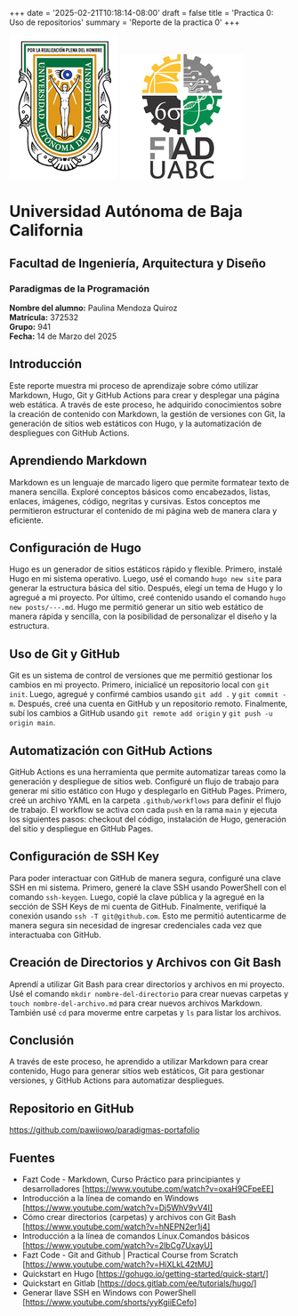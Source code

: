 +++
date = '2025-02-21T10:18:14-08:00'
draft = false
title = 'Practica 0:  Uso de repositorios'
summary = 'Reporte de la practica 0'
+++

![Logo de la escuela](images/logouabc.png)
![Logo de la facultad](images/logofiad.png)

# Universidad Autónoma de Baja California
## Facultad de Ingeniería, Arquitectura y Diseño
### Paradigmas de la Programación

**Nombre del alumno:** Paulina Mendoza Quiroz  
**Matrícula:** 372532  
**Grupo:** 941  
**Fecha:** 14 de Marzo del 2025

## Introducción
Este reporte muestra mi proceso de aprendizaje sobre cómo utilizar Markdown, Hugo, Git y GitHub Actions para crear y desplegar una página web estática. A través de este proceso, he adquirido conocimientos sobre la creación de contenido con Markdown, la gestión de versiones con Git, la generación de sitios web estáticos con Hugo, y la automatización de despliegues con GitHub Actions.

## Aprendiendo Markdown
Markdown es un lenguaje de marcado ligero que permite formatear texto de manera sencilla. Exploré conceptos básicos como encabezados, listas, enlaces, imágenes, código, negritas y cursivas. Estos conceptos me permitieron estructurar el contenido de mi página web de manera clara y eficiente.

## Configuración de Hugo
Hugo es un generador de sitios estáticos rápido y flexible. Primero, instalé Hugo en mi sistema operativo. Luego, usé el comando `hugo new site` para generar la estructura básica del sitio. Después, elegí un tema de Hugo y lo agregué a mi proyecto. Por último, creé contenido usando el comando `hugo new posts/---.md`. Hugo me permitió generar un sitio web estático de manera rápida y sencilla, con la posibilidad de personalizar el diseño y la estructura.

## Uso de Git y GitHub
Git es un sistema de control de versiones que me permitió gestionar los cambios en mi proyecto. Primero, inicialicé un repositorio local con `git init`. Luego, agregué y confirmé cambios usando `git add .` y `git commit -m`. Después, creé una cuenta en GitHub y un repositorio remoto. Finalmente, subí los cambios a GitHub usando `git remote add origin` y `git push -u origin main`.

## Automatización con GitHub Actions
GitHub Actions es una herramienta que permite automatizar tareas como la generación y despliegue de sitios web. Configuré un flujo de trabajo para generar mi sitio estático con Hugo y desplegarlo en GitHub Pages. Primero, creé un archivo YAML en la carpeta `.github/workflows` para definir el flujo de trabajo. El workflow se activa con cada `push` en la rama `main` y ejecuta los siguientes pasos: checkout del código, instalación de Hugo, generación del sitio y despliegue en GitHub Pages. 

## Configuración de SSH Key
Para poder interactuar con GitHub de manera segura, configuré una clave SSH en mi sistema. Primero, generé la clave SSH usando PowerShell con el comando `ssh-keygen`. Luego, copié la clave pública y la agregué en la sección de SSH Keys de mi cuenta de GitHub. Finalmente, verifiqué la conexión usando `ssh -T git@github.com`. Esto me permitió autenticarme de manera segura sin necesidad de ingresar credenciales cada vez que interactuaba con GitHub.

## Creación de Directorios y Archivos con Git Bash
Aprendí a utilizar Git Bash para crear directorios y archivos en mi proyecto. Usé el comando `mkdir nombre-del-directorio` para crear nuevas carpetas y `touch nombre-del-archivo.md` para crear nuevos archivos Markdown. También usé `cd` para moverme entre carpetas y `ls` para listar los archivos. 

## Conclusión
A través de este proceso, he aprendido a utilizar Markdown para crear contenido, Hugo para generar sitios web estáticos, Git para gestionar versiones, y GitHub Actions para automatizar despliegues. 

## Repositorio en GitHub
https://github.com/pawiiowo/paradigmas-portafolio

## Fuentes
- Fazt Code - Markdown, Curso Práctico para principiantes y desarrolladores [https://www.youtube.com/watch?v=oxaH9CFpeEE]
- Introducción a la línea de comando en Windows [https://www.youtube.com/watch?v=Dj5WhV9vV4I]
- Cómo crear directorios (carpetas) y archivos con Git Bash [https://www.youtube.com/watch?v=hNEPN2er1j4]
- Introducción a la línea de comandos Línux.Comandos básicos [https://www.youtube.com/watch?v=2lbCg7UxayU]
- Fazt Code - Git and Github | Practical Course from Scratch [https://www.youtube.com/watch?v=HiXLkL42tMU]
- Quickstart en Hugo [https://gohugo.io/getting-started/quick-start/]
- Quickstart en Gitlab [https://docs.gitlab.com/ee/tutorials/hugo/]
- Generar llave SSH en Windows con PowerShell [https://www.youtube.com/shorts/yyKgiiECefo]